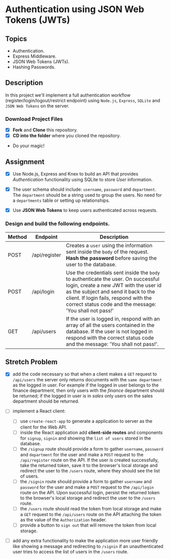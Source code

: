 # Authentication using JSON Web Tokens (JWTs)

## Topics

- Authentication.
- Express Middleware.
- JSON Web Tokens (JWTs).
- Hashing Passwords.

## Description

In this project we'll implement a full authentication workflow (register/login/logout/restrict endpoint) using `Node.js`, `Express`, `SQLite` and `JSON Web Tokens` on the server.

### Download Project Files

- [X] **Fork** and **Clone** this repository.
- [X] **CD into the folder** where you cloned the repository.
- Do your magic!

## Assignment

- [X] Use Node.js, Express and Knex to build an API that provides _Authentication_ functionality using SQLite to store _User_ information.

- [X] The user schema should include: `username`, `password` and `department`. The `department` should be a string used to group the users. No need for a `departments` table or setting up relationships.

- [X] Use **JSON Web Tokens** to keep users authenticated across requests.

### Design and build the following endpoints.

| Method | Endpoint      | Description                                                                                                                                                                                                                                                            |
| ------ | ------------- | ---------------------------------------------------------------------------------------------------------------------------------------------------------------------------------------------------------------------------------------------------------------------- |
| POST   | /api/register | Creates a `user` using the information sent inside the `body` of the request. **Hash the password** before saving the user to the database.                                                                                                                            |
| POST   | /api/login    | Use the credentials sent inside the `body` to authenticate the user. On successful login, create a new JWT with the user id as the subject and send it back to the client. If login fails, respond with the correct status code and the message: 'You shall not pass!' |
| GET    | /api/users    | If the user is logged in, respond with an array of all the users contained in the database. If the user is not logged in respond with the correct status code and the message: 'You shall not pass!'.                                                                  |

## Stretch Problem

- [X] add the code necessary so that when a client makes a `GET` request to `/api/users` the server only returns documents with the `same department` as the logged in user. For example if the logged in user belongs to the finance department, then only users with the _finance_ department should be returned; if the logged in user is in _sales_ only users on the sales department should be returned.
- [ ] implement a React client:
  - [ ] use `create-react-app` to generate a application to server as the client for the Web API.
  - [ ] inside the React application add **client-side routes** and components for `signup`, `signin` and showing the `list of users` stored in the database.
  - [ ] the `/signup` route should provide a form to gather `username`, `password` and `department` for the user and make a `POST` request to the `/api/register` route on the API. If the user is created successfully, take the returned token, save it to the browser's local storage and redirect the user to the `/users` route, where they should see the list of users.
  - [ ] the `/signin` route should provide a form to gather `username` and `password` for the user and make a `POST` request to the `/api/login` route on the API. Upon successful login, persist the returned token to the browser's local storage and redirect the user to the `/users` route.
  - [ ] the `/users` route should read the token from local storage and make a `GET` request to the `/api/users` route on the API attaching the token as the value of the `Authorization` header.
  - [ ] provide a button to `sign out` that will remove the token from local storage.
- [ ] add any extra functionality to make the application more user friendly like showing a message and redirecting to `/signin` if an unauthenticated user tries to access the list of users in the `/users` route.

